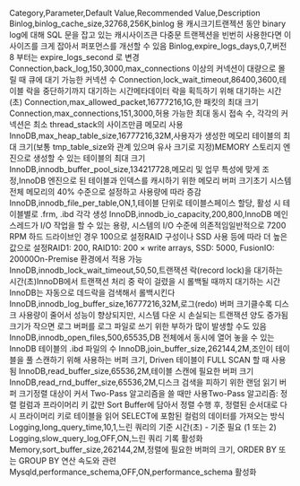 Category,Parameter,Default Value,Recommended Value,Description
Binlog,binlog_cache_size,32768,256K,binlog 용 캐시크기트랜젝션 동안 binary log에 대해 SQL 문을 잡고 있는 캐시사이즈큰 다중문 트랜젝션을 빈번히 사용한다면 이 사이즈를 크게 잡아서 퍼포먼스를 개선할 수 있음
Binlog,expire_logs_days,0,7,버전 8 부터는 expire_logs_second 로 변경
Connection,back_log,150,3000,max_connections 이상의 커넥션이 대량으로 몰릴 때 큐에 대기 가능한 커넥션 수
Connection,lock_wait_timeout,86400,3600,테이블 락을 중단하기까지 대기하는 시간메타데이터 락을 획득하기 위해 대기하는 시간(초)
Connection,max_allowed_packet,16777216,1G,한 패킷의 최대 크기
Connection,max_connections,151,3000,허용 가능한 최대 동시 접속 수, 각각의 커넥션은 최소 thread_stack의 사이즈만큼 메모리 사용
InnoDB,max_heap_table_size,16777216,32M,사용자가 생성한 메모리 테이블의 최대 크기(보통 tmp_table_size와 관계 있으며 유사 크기로 지정)MEMORY 스토리지 엔진으로 생성할 수 있는 테이블의 최대 크기
InnoDB,innodb_buffer_pool_size,134217728,메모리 및 업무 특성에 맞게 조정,InnoDB 엔진으로 된 테이블과 인덱스를 캐시하기 위한 메모리 버퍼 크기초기 시스템 전체 메모리의 40% 수준으로 설정하고 사용량에 따라 증감
InnoDB,innodb_file_per_table,ON,1,테이블 단위로 테이블스페이스 할당, 활성 시 테이블별로 .frm, .ibd 각각 생성
InnoDB,innodb_io_capacity,200,800,InnoDB 메인 스레드가 I/O 작업을 할 수 있는 용량, 시스템의 I/O 수준에 의존적임일반적으로 7200 RPM 하드 드라이브인 경우 100으로 설정RAID 구성이나 SSD 사용 등에 따라 더 높은 값으로 설정RAID1: 200, RAID10: 200 × write arrays, SSD: 5000, FusionIO: 20000On-Premise 환경에서 적용 가능
InnoDB,innodb_lock_wait_timeout,50,50,트랜잭션 락(record lock)을 대기하는 시간(초)InnoDB에서 트랜잭션 처리 중 락이 걸렸을 시 롤백될 때까지 대기하는 시간InnoDB는 자동으로 데드락을 검색해서 롤백시킨다
InnoDB,innodb_log_buffer_size,16777216,32M,로그(redo) 버퍼 크기클수록 디스크 사용량이 줄어서 성능이 향상되지만, 시스템 다운 시 손실되는 트랜잭션 양도 증가됨크기가 작으면 로그 버퍼를 로그 파일로 쓰기 위한 부하가 많이 발생할 수도 있음
InnoDB,innodb_open_files,500,65535,DB 전체에서 동시에 열어 놓을 수 있는 InnoDB 테이블의 .ibd 파일의 수
InnoDB,join_buffer_size,262144,2M,조인이 테이블을 풀 스캔하기 위해 사용하는 버퍼 크기, Driven 테이블이 FULL SCAN 할 때 사용됨
InnoDB,read_buffer_size,65536,2M,테이블 스캔에 필요한 버퍼 크기
InnoDB,read_rnd_buffer_size,65536,2M,디스크 검색을 피하기 위한 랜덤 읽기 버퍼 크기정렬 대상이 커서 Two-Pass 알고리즘을 쓸 때만 사용Two-Pass 알고리즘: 정렬 컬럼과 프라이머리 키 값만 Sort Buffer에 담아서 정렬 수행 후, 정렬된 순서대로 다시 프라이머리 키로 테이블을 읽어 SELECT에 포함된 컬럼의 데이터를 가져오는 방식
Logging,long_query_time,10,1,느린 쿼리의 기준 시간(초) - 기준 필요 (1 또는 2)
Logging,slow_query_log,OFF,ON,느린 쿼리 기록 활성화
Memory,sort_buffer_size,262144,2M,정렬에 필요한 버퍼의 크기, ORDER BY 또는 GROUP BY 연산 속도와 관련
Mysqld,performance_schema,OFF,ON,performance_schema 활성화